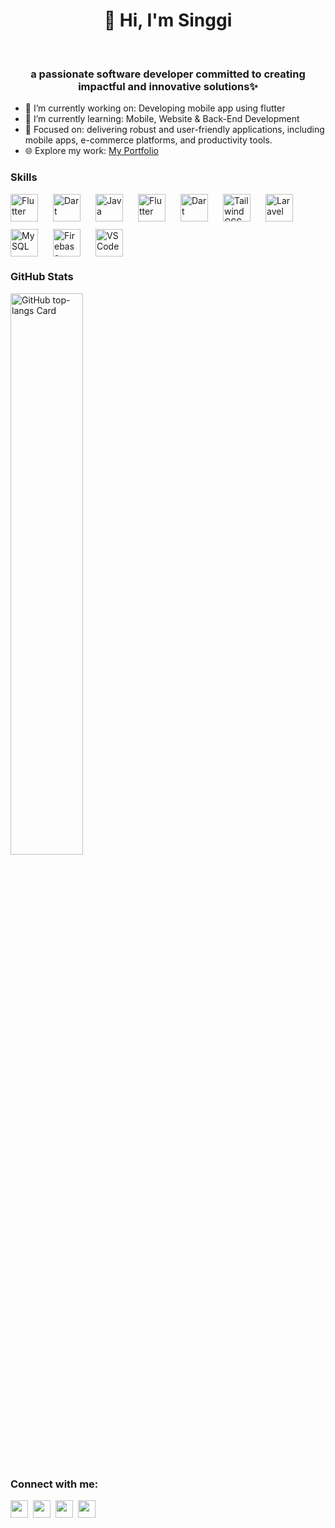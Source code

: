 <!--
**singgiaditya/singgiaditya** is a ✨ _special_ ✨ repository because its `README.md` (this file) appears on your GitHub profile.

Here are some ideas to get you started:

- 🔭 I’m currently working on ...
- 🌱 I’m currently learning ...
- 👯 I’m looking to collaborate on ...
- 🤔 I’m looking for help with ...
- 💬 Ask me about ...
- 📫 How to reach me: ...
- 😄 Pronouns: ...
- ⚡ Fun fact: ...
-->
<div id="toc">
  <ul align="center" style="list-style: none">
    <summary>
      <h1>
        👋 Hi, I'm Singgi
      </h1>
      <br>
      <h3>
        a passionate software developer committed to creating impactful and innovative solutions✨
      </h3>
    </summary>
  </ul>
</div>

- 🔭 I’m currently working on: Developing mobile app using flutter
- 🌱 I’m currently learning: Mobile, Website & Back-End Development
- 🌟 Focused on: delivering robust and user-friendly applications, including mobile apps, e-commerce platforms, and productivity tools.  
- 🌐 Explore my work: [My Portfolio](https://singgidev.netlify.app)

 **<h3 align="left">Skills</h3>**

<div style="display: flex; flex-wrap: wrap; gap: 12px; justify-content: left;">
  <img src="https://skillicons.dev/icons?i=flutter" height="44" alt="Flutter" style="margin-right: 12px">
  <img src="https://skillicons.dev/icons?i=dart" height="44" alt="Dart" style="margin-right: 12px">
  <img src="https://skillicons.dev/icons?i=java" height="44" alt="Java" style="margin-right: 12px">  
  <img src="https://skillicons.dev/icons?i=javascript" height="44" alt="Flutter" style="margin-right: 12px">
  <img src="https://skillicons.dev/icons?i=php" height="44" alt="Dart" style="margin-right: 12px">
  <img src="https://skillicons.dev/icons?i=tailwind" height="44" alt="Tailwind CSS" style="margin-right: 12px">  
  <img src="https://skillicons.dev/icons?i=laravel" height="44" alt="Laravel" style="margin-right: 12px">  
  <img src="https://skillicons.dev/icons?i=mysql" height="44" alt="MySQL" style="margin-right: 12px">  
  <img src="https://skillicons.dev/icons?i=firebase" height="44" alt="Firebase" style="margin-right: 12px">   
  <img src="https://skillicons.dev/icons?i=vscode" height="44" alt="VSCode" style="margin-right: 12px">  
</div>

 **<h3 align="left">GitHub Stats</h3>**

<p align="left">
  <img width="48%" src="https://github-readme-stats.vercel.app/api/top-langs?username=singgiaditya&theme=react&hide_title=false&layout=compact&langs_count=6&hide_progress=false&card_width=400" alt="GitHub top-langs Card" />
</p>

**<h3 align="left">Connect with me:</h3>** 
<p align="left">
  <a href="https://x.com/X0DIEN" target="_blank"><img src="https://img.shields.io/badge/Twitter-000000?logo=X&logoColor=white" height="28" style="margin-right: 4px"></a> 
  <a href="https://www.linkedin.com/in/singgiaditya/" target="_blank"><img src="https://img.shields.io/badge/LinkedIn-0077B5?style=for-the-badge&logo=linkedin&logoColor=white"     height="28" style="margin-right: 4px"></a> 
  <a href="https://github.com/singgiaditya" target="_blank"><img src="https://img.shields.io/badge/GitHub-100000?style=for-the-badge&logo=github&logoColor=white" height="28" style="margin-right: 4px"></a> 
  <a href="https://www.instagram.com/adityaramadhansinggi/" target="_blank"><img src="https://img.shields.io/badge/Instagram-E4405F?style=for-the-badge&logo=instagram&logoColor=white" height="28" style="margin-right: 4px"></a>
</p>

